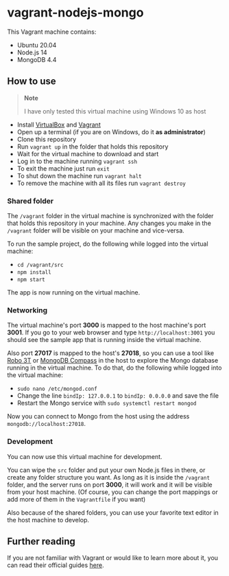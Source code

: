 # vagrant-nodejs-mongo

This Vagrant machine contains:

- Ubuntu 20.04
- Node.js 14
- MongoDB 4.4

## How to use

> **Note**
>
> I have only tested this virtual machine using Windows 10 as host

- Install [VirtualBox](https://www.virtualbox.org/wiki/Downloads) and [Vagrant](https://www.vagrantup.com/downloads)
- Open up a terminal (if you are on Windows, do it **as administrator**)
- Clone this repository
- Run `vagrant up` in the folder that holds this repository
- Wait for the virtual machine to download and start
- Log in to the machine running `vagrant ssh`
- To exit the machine just run `exit`
- To shut down the machine run `vagrant halt`
- To remove the machine with all its files run `vagrant destroy`

### Shared folder

The `/vagrant` folder in the virtual machine is synchronized with the folder that holds this repository in your machine. Any changes you make in the `/vagrant` folder will be visible on your machine and vice-versa.

To run the sample project, do the following while logged into the virtual machine:

- `cd /vagrant/src`
- `npm install`
- `npm start`

The app is now running on the virtual machine.

### Networking

The virtual machine's port **3000** is mapped to the host machine's port **3001**. If you go to your web browser and type `http://localhost:3001` you should see the sample app that is running inside the virtual machine.

Also port **27017** is mapped to the host's **27018**, so you can use a tool like [Robo 3T](https://robomongo.org/) or [MongoDB Compass](https://www.mongodb.com/products/compass) in the host to explore the Mongo database running in the virtual machine. To do that, do the following while logged into the virtual machine:

- `sudo nano /etc/mongod.conf`
- Change the line `bindIp: 127.0.0.1` to `bindIp: 0.0.0.0` and save the file
- Restart the Mongo service with `sudo systemctl restart mongod`

Now you can connect to Mongo from the host using the address `mongodb://localhost:27018`.

### Development

You can now use this virtual machine for development.

You can wipe the `src` folder and put your own Node.js files in there, or create any folder structure you want. As long as it is inside the `/vagrant` folder, and the server runs on port **3000**, it will work and it will be visible from your host machine. (Of course, you can change the port mappings or add more of them in the `Vagrantfile` if you want)

Also because of the shared folders, you can use your favorite text editor in the host machine to develop.

## Further reading

If you are not familiar with Vagrant or would like to learn more about it, you can read their official guides [here](https://learn.hashicorp.com/tutorials/vagrant/getting-started-index).
